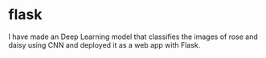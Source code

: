# flask
I have made an Deep Learning model that classifies the images of rose and daisy using CNN and deployed it as a web app with Flask.
